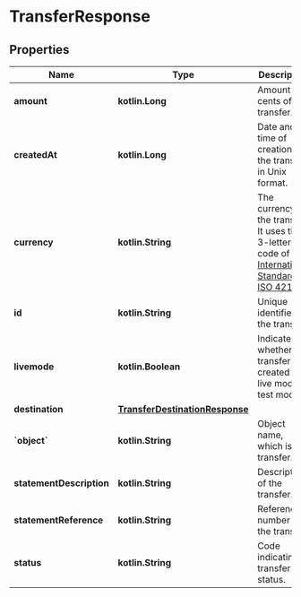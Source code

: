 
# TransferResponse

## Properties
Name | Type | Description | Notes
------------ | ------------- | ------------- | -------------
**amount** | **kotlin.Long** | Amount in cents of the transfer. |  [optional]
**createdAt** | **kotlin.Long** | Date and time of creation of the transfer in Unix format. |  [optional]
**currency** | **kotlin.String** | The currency of the transfer. It uses the 3-letter code of the [International Standard ISO 4217.](https://es.wikipedia.org/wiki/ISO_4217) |  [optional]
**id** | **kotlin.String** | Unique identifier of the transfer. |  [optional]
**livemode** | **kotlin.Boolean** | Indicates whether the transfer was created in live mode or test mode. |  [optional]
**destination** | [**TransferDestinationResponse**](TransferDestinationResponse.md) |  |  [optional]
**&#x60;object&#x60;** | **kotlin.String** | Object name, which is transfer. |  [optional]
**statementDescription** | **kotlin.String** | Description of the transfer. |  [optional]
**statementReference** | **kotlin.String** | Reference number of the transfer. |  [optional]
**status** | **kotlin.String** | Code indicating transfer status. |  [optional]



